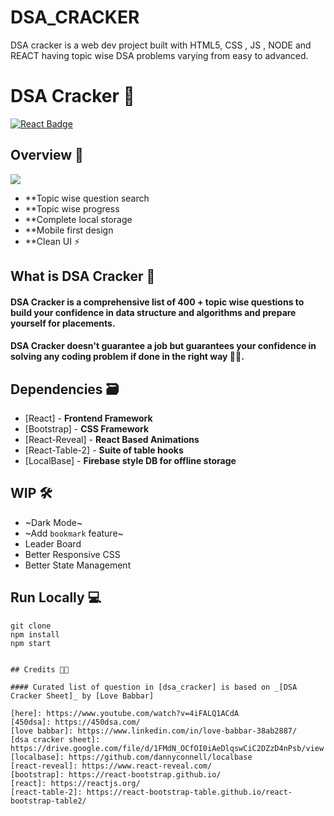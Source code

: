 # DSA_CRACKER
DSA cracker is a web dev project built with HTML5, CSS , JS , NODE and REACT having topic wise DSA problems varying from easy to advanced.

# DSA Cracker 🚀

[![React Badge](http://img.shields.io/badge/Powered%20By-React-blue?style=for-the-badge&logo=react)](https://reactjs.org/)


## Overview 👀

![](.gitres/cover.png)

- **Topic wise question search 
- **Topic wise progress 
- **Complete local storage 
- **Mobile first design 
- **Clean UI ⚡

## What is DSA Cracker 🤔

#### DSA Cracker is a comprehensive list of 400 + topic wise questions to build your confidence in data structure and algorithms and prepare yourself for placements.

#### DSA Cracker doesn't guarantee a job but guarantees your confidence in solving any coding problem if done in the right way 👍🏻.


## Dependencies 🗃

- [React] - **Frontend Framework**
- [Bootstrap] - **CSS Framework**
- [React-Reveal] - **React Based Animations**
- [React-Table-2] - **Suite of table hooks**
- [LocalBase] - **Firebase style DB for offline storage**

## WIP 🛠

- ~Dark Mode~
- ~Add `bookmark` feature~
- Leader Board
- Better Responsive CSS
- Better State Management

## Run Locally 💻

```
git clone 
npm install
npm start


## Credits 🙏🏻

#### Curated list of question in [dsa_cracker] is based on _[DSA Cracker Sheet]_ by [Love Babbar]

[here]: https://www.youtube.com/watch?v=4iFALQ1ACdA
[450dsa]: https://450dsa.com/
[love babbar]: https://www.linkedin.com/in/love-babbar-38ab2887/
[dsa cracker sheet]: https://drive.google.com/file/d/1FMdN_OCfOI0iAeDlqswCiC2DZzD4nPsb/view
[localbase]: https://github.com/dannyconnell/localbase
[react-reveal]: https://www.react-reveal.com/
[bootstrap]: https://react-bootstrap.github.io/
[react]: https://reactjs.org/
[react-table-2]: https://react-bootstrap-table.github.io/react-bootstrap-table2/
